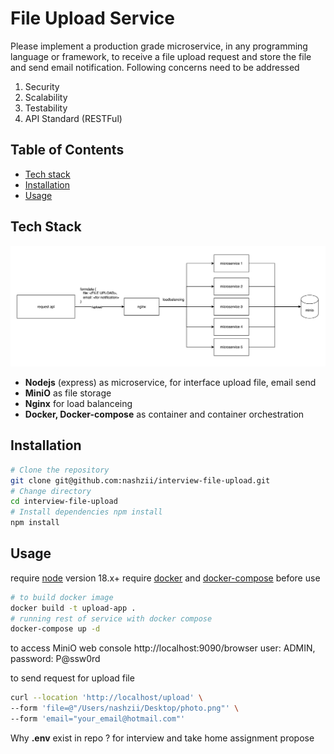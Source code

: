 # File Upload Service
Please implement a production grade microservice, in any programming language or framework, to receive a file upload request and store the file and send email notification. Following concerns need to be addressed
1.  Security
2.  Scalability
3.  Testability
4.  API Standard (RESTFul)

## Table of Contents
 - [Tech stack](#tech-stack)
 - [Installation](#installation)
 - [Usage](#usage)

## Tech Stack
![architect](architect.png "Architect")
 - **Nodejs** (express) as microservice, for interface upload file, email send
 - **MiniO** as file storage 
 - **Nginx** for load balanceing
 - **Docker, Docker-compose** as container and container orchestration

## Installation
```bash
# Clone the repository 
git clone git@github.com:nashzii/interview-file-upload.git
# Change directory  
cd interview-file-upload 
# Install dependencies npm install
npm install
```
## Usage
require [node](https://nodejs.org/en) version 18.x+
require [docker](https://www.docker.com/) and [docker-compose](https://docs.docker.com/compose/) before use
```bash
# to build docker image
docker build -t upload-app . 
# running rest of service with docker compose
docker-compose up -d
```
to access MiniO web console
http://localhost:9090/browser
user: ADMIN, password: P@ssw0rd

to send request for upload file
```bash
curl --location 'http://localhost/upload' \
--form 'file=@"/Users/nashzii/Desktop/photo.png"' \
--form 'email="your_email@hotmail.com"'
```

Why **.env** exist in repo ? for interview and take home assignment propose